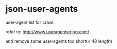 # json-user-agents
user-agent list for crawl

refer to: http://www.useragentstring.com/

and remove some user-agents too short(< 48 length)
